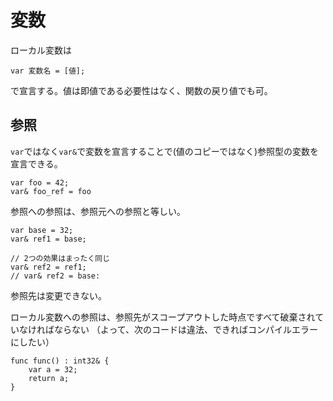 # 変数
ローカル変数は
```
var 変数名 = [値];
```
で宣言する。値は即値である必要性はなく、関数の戻り値でも可。

## 参照
`var`ではなく`var&`で変数を宣言することで(値のコピーではなく)参照型の変数を宣言できる。
```
var foo = 42;
var& foo_ref = foo
```
参照への参照は、参照元への参照と等しい。
```
var base = 32;
var& ref1 = base;

// 2つの効果はまったく同じ
var& ref2 = ref1;
// var& ref2 = base: 
```
参照先は変更できない。

ローカル変数への参照は、参照先がスコープアウトした時点ですべて破棄されていなければならない
（よって、次のコードは違法、できればコンパイルエラーにしたい）
```
func func() : int32& {
    var a = 32;
    return a;
}
```